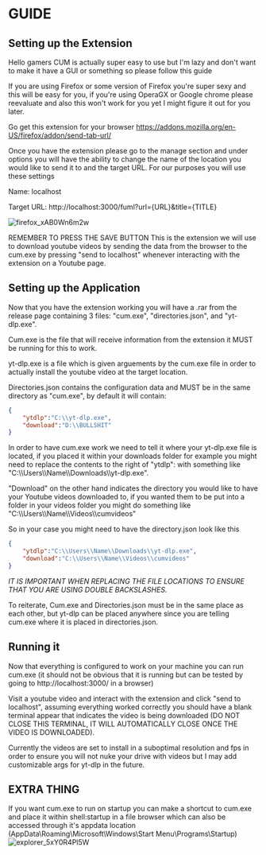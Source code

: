 # GUIDE
## Setting up the Extension
Hello gamers CUM is actually super easy to use but I'm lazy and don't want to make it have a GUI or something so please follow this guide

If you are using Firefox or some version of Firefox you're super sexy and this will be easy for you, if you're using OperaGX or Google chrome please reevaluate and also this won't work for you yet I might figure it out for you later.

Go get this extension for your browser https://addons.mozilla.org/en-US/firefox/addon/send-tab-url/

Once you have the extension please go to the manage section and under options you will have the ability to change the name of the location you would like to send it to and the target URL. For our purposes you will use these settings

Name: localhost

Target URL: http://localhost:3000/fuml?url={URL}&title={TITLE}

![firefox_xAB0Wn6m2w](https://github.com/KrowRS/C.U.M.-CLAIMER-OF-UTUBE-MEDIA-/assets/80224801/692d6c9b-9eed-429d-adf2-bcc43e5ff322)

REMEMBER TO PRESS THE SAVE BUTTON 
This is the extension we will use to download youtube videos by sending the data from the browser to the cum.exe by pressing "send to localhost" whenever interacting with the extension on a Youtube page.

## Setting up the Application
Now that you have the extension working you will have a .rar from the release page containing 3 files: "cum.exe", "directories.json", and "yt-dlp.exe".

Cum.exe is the file that will receive information from the extension it MUST be running for this to work.

yt-dlp.exe is a file which is given arguements by the cum.exe file in order to actually install the youtube video at the target location.

Directories.json contains the configuration data and MUST be in the same directory as "cum.exe", by default it will contain:

```json
{
    "ytdlp":"C:\\yt-dlp.exe",
    "download":"D:\\BULLSHIT"
}
```


In order to have cum.exe work we need to tell it where your yt-dlp.exe file is located, if you placed it within your downloads folder for example you might need to replace the contents to the right of "ytdlp": with something like "C:\\\Users\\\Name\\\Downloads\\\yt-dlp.exe". 

"Download" on the other hand indicates the directory you would like to have your Youtube videos downloaded to, if you wanted them to be put into a folder in your videos folder you might do something like "C:\\\Users\\\Name\\\Videos\\\cumvideos"

So in your case you might need to have the directory.json look like this

```json
{
    "ytdlp":"C:\\Users\\Name\\Downloads\\yt-dlp.exe",
    "download":"C:\\Users\\Name\\Videos\\cumvideos"
}
```

*IT IS IMPORTANT WHEN REPLACING THE FILE LOCATIONS TO ENSURE THAT YOU ARE USING DOUBLE BACKSLASHES.*

To reiterate, Cum.exe and Directories.json must be in the same place as each other, but yt-dlp can be placed anywhere since you are telling cum.exe where it is placed in directories.json.

## Running it
Now that everything is configured to work on your machine you can run cum.exe (it should not be obvious that it is running but can be tested by going to http://localhost:3000/ in a browser) 

Visit a youtube video and interact with the extension and click "send to localhost", assuming everything worked correctly you should have a blank terminal appear that indicates the video is being downloaded (DO NOT CLOSE THIS TERMINAL, IT WILL AUTOMATICALLY CLOSE ONCE THE VIDEO IS DOWNLOADED). 

Currently the videos are set to install in a suboptimal resolution and fps in order to ensure you will not nuke your drive with videos but I may add customizable args for yt-dlp in the future.

## EXTRA THING 
If you want cum.exe to run on startup you can make a shortcut to cum.exe and place it within shell:startup in a file browser which can also be accessed through it's appdata location (AppData\Roaming\Microsoft\Windows\Start Menu\Programs\Startup)
![explorer_5xY0R4Pl5W](https://github.com/KrowRS/C.U.M.-CLAIMER-OF-UTUBE-MEDIA-/assets/80224801/e09068fd-cf32-4a37-9ed1-adeb5f4bdba1)

